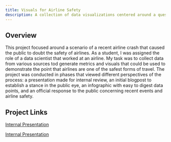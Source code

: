 ```yaml
---
title: Visuals for Airline Safety
description: A collection of data visualizations centered around a question: are airlines safe?
---
```


## Overview
This project focused around a scenario of a recent airline crash that caused the public to doubt the safety of airlines. As a student, I was assigned the role of a data scientist that worked at an airline. My task was to collect data from various sources tod generate metrics and visuals that could be used to demonstrate the point that airlines are one of the safest forms of travel. The project was conducted in phases that viewed different perspectives of the process: a presentation made for internal review, an initial blogpost to establish a stance in the public eye, an infographic with easy to digest data points, and an official response to the public concerning recent events and airline safety. 

## Project Links

[Internal Presentation](../images/air_pdfs/Airline_Metrics.pdf)

<a href="../images/air_pdfs/Airline_Metrics.pdf" target="_blank">Internal Presentation</a>
